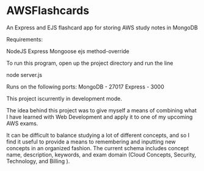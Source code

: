 # AWSFlashcards
 An Express and EJS flashcard app for storing AWS study notes in MongoDB


Requirements:

NodeJS
Express
Mongoose
ejs
method-override

To run this program, open up the project directory and run the line

node server.js

Runs on the following ports:
MongoDB - 27017
Express - 3000

This project iscurrently in development mode. 

The idea behind this project was to give myself a means of combining what I have learned with Web Development and apply it to one of my upcoming AWS exams.

It can be difficult to balance studying a lot of different concepts, and so I find it useful to provide a means to remembering and inputting new concepts in an organized fashion. The current schema includes concept name, description, keywords, and exam domain (Cloud Concepts, Security, Technology, and Billing ).

